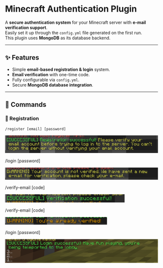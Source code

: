 # Minecraft Authentication Plugin  

A **secure authentication system** for your Minecraft server with **e-mail verification support**.  
Easily set it up through the `config.yml` file generated on the first run.  
This plugin uses **MongoDB** as its database backend.  

---

## ✨ Features
- Simple **email-based registration & login** system.  
- **Email verification** with one-time code.  
- Fully configurable via `config.yml`.  
- Secure **MongoDB database integration**.  

---

## 📝 Commands  

### 🔐 Registration  
```mc
/register [email] [password]
```

![2](screenshots/2.png)

/login [password]

![3](screenshots/3.png)

/verify-email [code] 

![4](screenshots/4.png)

/verify-email [code] 
 
![5](screenshots/5.png)

/login [password]
 
![6](screenshots/6.png)
```

